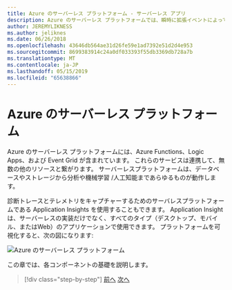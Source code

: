```yaml
---
title: Azure のサーバーレス プラットフォーム - サーバーレス アプリ
description: Azure のサーバーレス プラットフォームでは、瞬時に拡張イベントによってトリガーされるコード、クラウド ベースのパブリッシュ/サブスクライブ、ワークフロー オーケストレーションなどの機能を提供します。
author: JEREMYLIKNESS
ms.author: jeliknes
ms.date: 06/26/2018
ms.openlocfilehash: 43646db564ae31d26fe59e1ad7392e51d2d4e953
ms.sourcegitcommit: 8699383914c24a0df033393f55db3369db728a7b
ms.translationtype: MT
ms.contentlocale: ja-JP
ms.lasthandoff: 05/15/2019
ms.locfileid: "65638866"
---
```

# <a name="azure-serverless-platform"></a>Azure のサーバーレス プラットフォーム

Azure のサーバーレス プラットフォームには、Azure Functions、Logic Apps、および Event Grid が含まれています。 これらのサービスは連携して、無数の他のリソースと繋がります。 サーバーレスプラットフォームは、データベースやストレージから分析や機械学習 /人工知能まであらゆるものが動作します。

診断トレースとテレメトリをキャプチャーするためのサーバレスプラットフォームである Application Insights を使用することもできます。 Application Insight は、サーバーレスの実装だけでなく、すべてのタイプ（デスクトップ、モバイル、またはWeb）のアプリケーションで使用できます。 プラットフォームを可視化すると、次の図になります:

![Azure のサーバーレス プラットフォーム](./media/azure-serverless-platform.png)

この章では、各コンポーネントの基礎を説明します。

>[!div class="step-by-step"]
>[前へ](serverless-design-examples.md)
>[次へ](azure-functions.md)
